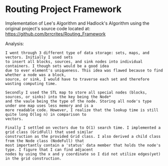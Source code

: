 Routing Project Framework
===============

Implementation of Lee's Algorithm and Hadlock's Algorithm using the original project's source code located at: 
https://github.com/brrcrites/Routing_Framework

Analysis:

    I went through 3 different type of data storage: sets, maps, and vectors. Initially I used sets
    to insert all blocks, sources, and sink nodes into individual containers. I though sets would be a good idea
    due to ever element's uniqueness. This idea was flawed because to find whether a node was a block, 
    source, or sink, I would have to traverse each set and therefore wasting computing time. 
    
    Secondly I used the STL map to store all special nodes (blocks, sources, or sinks) into the key being the Node*
    and the vaule being the type of the node. Storing all node's type under one map uses less memory and is a 
    more readable code. However, I realize that the lookup time is still quite long O(log n) in comparison to
    vectors.
    
    Finally I settled on vectors due to O(1) search time. I implemented a grid class (GridFull) that used similar
    construction as the provided Grid class. I also derived a child class from the Node class (NodeFull) that
    most importantly contain a 'status' data member that holds the node's type. I figure that I can find adjacent
    nodes by using the x and y coordinate so I did not utilize edges(yet) in the grid construction.
    
